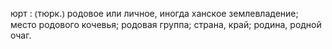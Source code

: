 ---
---

юрт
: ⦅тюрк.⦆ родовое или личное, иногда ханское землевладение; место родового кочевья; родовая группа; страна, край; родина, родной очаг.
